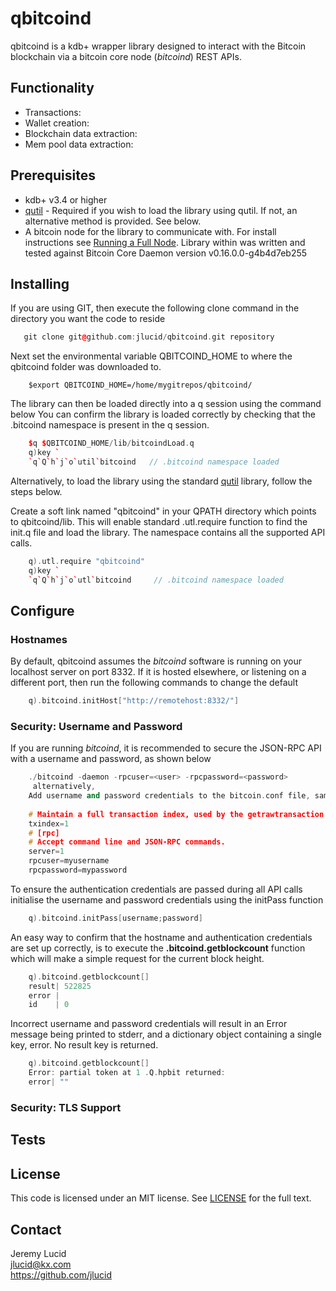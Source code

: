# qbitcoind
qbitcoind is a kdb+ wrapper library designed to interact with the Bitcoin blockchain via a bitcoin core node (*bitcoind*) REST APIs. 

## Functionality
* Transactions: 
* Wallet creation:
* Blockchain data extraction:
* Mem pool data extraction:

## Prerequisites

* kdb+ v3.4 or higher
* [qutil](https://github.com/nugend/qutil) - Required if you wish to load the library using qutil.
  If not, an alternative method is provided. See below.
* A bitcoin node for the library to communicate with. For install instructions see [Running a Full Node]( https://bitcoin.org/en/full-node).
  Library within was written and tested against Bitcoin Core Daemon version v0.16.0.0-g4b4d7eb255

## Installing

If you are using GIT, then execute the following clone command in the directory you want the
code to reside 
```C++   
   git clone git@github.com:jlucid/qbitcoind.git repository
```
Next set the environmental variable QBITCOIND_HOME to where the qbitcoind folder was downloaded to.
```
    $export QBITCOIND_HOME=/home/mygitrepos/qbitcoind/
```
The library can then be loaded directly into a q session using the command below
You can confirm the library is loaded correctly by checking that the .bitcoind namespace is present in the q session.

```C++
    $q $QBITCOIND_HOME/lib/bitcoindLoad.q
    q)key `
    `q`Q`h`j`o`util`bitcoind   // .bitcoind namespace loaded
```

Alternatively, to load the library using the standard [qutil](https://github.com/nugend/qutil) library, follow the steps below.

Create a soft link named "qbitcoind" in your QPATH directory which points to qbitcoind/lib. This will enable standard .utl.require function to find the init.q file and load the library. The namespace contains all the supported API calls.

```C++
    q).utl.require "qbitcoind"
    q)key `
    `q`Q`h`j`o`utl`bitcoind     // .bitcoind namespace loaded
```    


## Configure

### Hostnames

By default, qbitcoind assumes the *bitcoind* software is running on your localhost server on port 8332.
If it is hosted elsewhere, or listening on a different port, then run the following commands to change the default

```C++
    q).bitcoind.initHost["http://remotehost:8332/"]    
```    
### Security: Username and Password


If you are running *bitcoind*, it is recommended to secure the JSON-RPC API with a username and password, as shown below 
```C++
    ./bitcoind -daemon -rpcuser=<user> -rpcpassword=<password>
     alternatively,
    Add username and password credentials to the bitcoin.conf file, sample below
    
    # Maintain a full transaction index, used by the getrawtransaction rpc call.
    txindex=1
    # [rpc]
    # Accept command line and JSON-RPC commands.
    server=1
    rpcuser=myusername
    rpcpassword=mypassword

```
To ensure the authentication credentials are passed during all API calls initialise the username and password credentials using the initPass function
```C++
    q).bitcoind.initPass[username;password]
```
An easy way to confirm that the hostname and authentication credentials are set up correctly, is to execute the **.bitcoind.getblockcount** function which will make a simple request for the current block height.

```C++
    q).bitcoind.getblockcount[]
    result| 522825
    error |
    id    | 0
```

Incorrect username and password credentials will result in an Error message being printed to stderr,
and a dictionary object containing a single key, error. No result key is returned.
```C++
    q).bitcoind.getblockcount[]
    Error: partial token at 1 .Q.hpbit returned:
    error| ""
```
### Security: TLS Support


## Tests


## License

This code is licensed under an MIT license.  See [LICENSE](https://github.com/jlucid/qbitcoind/blob/master/LICENSE) for
the full text.

## Contact

Jeremy Lucid  
jlucid@kx.com  
https://github.com/jlucid  

